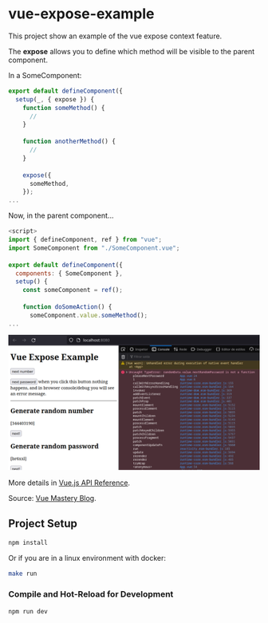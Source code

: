 # vue-expose-example

This project show an example of the vue expose context feature.

The **expose** allows you to define which method will be visible to the parent component.

In a SomeComponent:

```javascript
export default defineComponent({
  setup(_, { expose }) {
    function someMethod() {
      //
    }

    function anotherMethod() {
      //
    }

    expose({
      someMethod,
    });
...
```

Now, in the parent component...

```javascript
<script>
import { defineComponent, ref } from "vue";
import SomeComponent from "./SomeComponent.vue";

export default defineComponent({
  components: { SomeComponent },
  setup() {
    const someComponent = ref();

    function doSomeAction() {
      someComponent.value.someMethod();
...
```

![Vue.js expose example](vue-js-expose-example.png "Vue.js expose example")

More details in [Vue.js API Reference](https://vuejs.org/api/composition-api-setup.html#setup-context).

Source: [Vue Mastery Blog](https://www.vuemastery.com/blog/understanding-vue-3-expose/).

## Project Setup

```sh
npm install
```

Or if you are in a linux environment with docker:

```sh
make run
```

### Compile and Hot-Reload for Development

```sh
npm run dev
```
